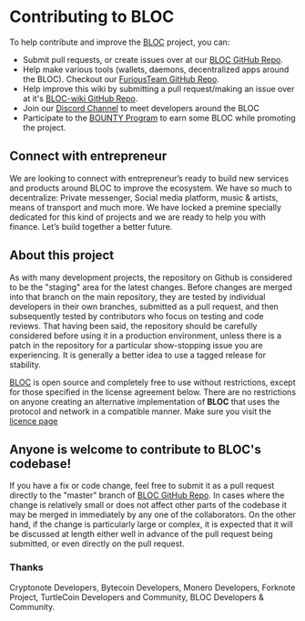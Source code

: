 # **Contributing to BLOC**

To help contribute and improve the [BLOC](https://bloc.money) project, you can:

* Submit pull requests, or create issues over at our [BLOC GitHub Repo](https://github.com/furiousteam/BLOC).
* Help make various tools (wallets, daemons, decentralized apps around the BLOC). Checkout our [FuriousTeam GitHub Repo](https://github.com/furiousteam).
* Help improve this wiki by submitting a pull request/making an issue over at it's [BLOC-wiki GitHub Repo](https://github.com/furiousteam/BLOC-wiki).
* Join our [Discord Channel](https://discord.gg/5Buudya) to meet developers around the BLOC
* Participate to the [BOUNTY Program](../guides/dashboard/dashboard.md) to earn some BLOC while promoting the project.

## **Connect with entrepreneur**

We are looking to connect with entrepreneur’s ready to build new services and products around BLOC to improve the ecosystem. We have so much to decentralize: Private messenger, Social media platform, music & artists, means of transport and much more. We have locked a premine specially dedicated for this kind of projects and we are ready to help you with finance. Let’s build together a better future.

## **About this project**

As with many development projects, the repository on Github is considered to be the "staging" area for the latest changes. Before changes are merged into that branch on the main repository, they are tested by individual developers in their own branches, submitted as a pull request, and then subsequently tested by contributors who focus on testing and code reviews. That having been said, the repository should be carefully considered before using it in a production environment, unless there is a patch in the repository for a particular show-stopping issue you are experiencing. It is generally a better idea to use a tagged release for stability.

[BLOC](https://bloc.money) is open source and completely free to use without restrictions, except for those specified in the license agreement below. There are no restrictions on anyone creating an alternative implementation of **BLOC** that uses the protocol and network in a compatible manner. Make sure you visit the [licence page](../about/Licence.md)

## **Anyone is welcome to contribute to BLOC's codebase!**
If you have a fix or code change, feel free to submit it as a pull request directly to the "master" branch of [BLOC GitHub Repo](https://github.com/furiousteam/BLOC). In cases where the change is relatively small or does not affect other parts of the codebase it may be merged in immediately by any one of the collaborators. On the other hand, if the change is particularly large or complex, it is expected that it will be discussed at length either well in advance of the pull request being submitted, or even directly on the pull request.

### **Thanks**
Cryptonote Developers, Bytecoin Developers, Monero Developers, Forknote Project, TurtleCoin Developers and Community, BLOC Developers & Community.